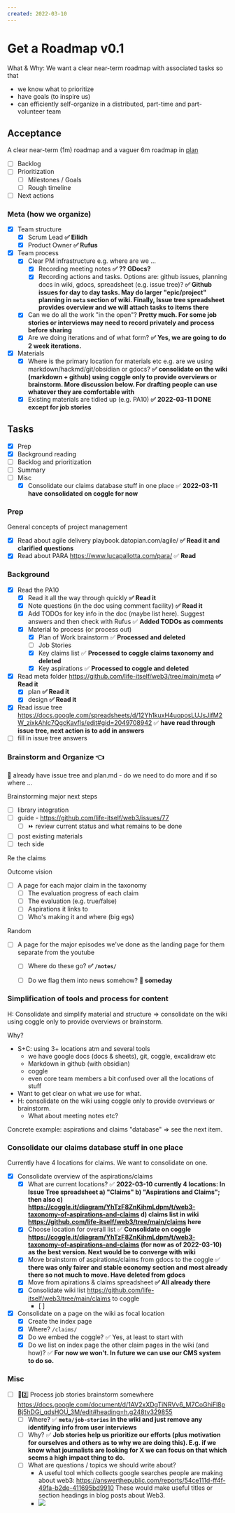 ```yaml
---
created: 2022-03-10
---
```


# Get a Roadmap v0.1

What & Why: We want a clear near-term roadmap with associated tasks so that

* we know what to prioritize
* have goals (to inspire us)
* can efficiently self-organize in a distributed, part-time and part-volunteer team

## Acceptance

A clear near-term (1m) roadmap and a vaguer 6m roadmap in [plan](../plan.md)

* [ ] Backlog
* [ ] Prioritization
  * [ ] Milestones / Goals
  * [ ] Rough timeline
* [ ] Next actions

### Meta (how we organize)

* [x] Team structure
  * [x] Scrum Lead **✅ Eilidh**
  * [x] Product Owner **✅ Rufus**
* [x] Team process
  * [x] Clear PM infrastructure e.g. where are we ...
    * [x] Recording meeting notes **✅ ?? GDocs?**
    * [x] Recording actions and tasks. Options are: github issues, planning docs in wiki, gdocs, spreadsheet (e.g. issue tree)? **✅ Github issues for day to day tasks. May do larger "epic/project" planning in `meta` section of wiki. Finally, Issue tree spreadsheet provides overview and we will attach tasks to items there**
  * [x] Can we do all the work "in the open"? **Pretty much. For some job stories or interviews may need to record privately and process before sharing**
  * [x] Are we doing iterations and of what form? **✅ Yes, we are going to do 2 week iterations.**
* [x] Materials
  * [x] Where is the primary location for materials etc e.g. are we using markdown/hackmd/git/obsidian or gdocs? **✅ consolidate on the wiki (markdown + github) using coggle only to provide overviews or brainstorm. More discussion below. For drafting people can use whatever they are comfortable with**
  * [x] Existing materials are tidied up (e.g. PA10) **✅ 2022-03-11 DONE except for job stories**

## Tasks

* [x] Prep
* [x] Background reading
* [ ] Backlog and prioritization
* [ ] Summary
* [ ] Misc
  * [x] Consolidate our claims database stuff in one place ✅ **2022-03-11 have consolidated on coggle for now**

### Prep

General concepts of project management

* [x] Read about agile delivery playbook.datopian.com/agile/ **✅ Read it and clarified questions**
* [x] Read about PARA https://www.lucapallotta.com/para/ ✅ **Read**

### Background

* [x] Read the PA10
  * [x] Read it all the way through quickly **✅ Read it**
  * [x] Note questions (in the doc using comment facility) **✅ Read it**
  * [x] Add TODOs for key info in the doc (maybe list here). Suggest answers and then check with Rufus ✅ **Added TODOs as comments**
  * [x] Material to process (or process out)
    * [x] Plan of Work brainstorm ✅ **Processed and deleted**
    * [ ] Job Stories 
    * [x] Key claims list ✅ **Processed to coggle claims taxonomy and deleted**
    * [x] Key aspirations ✅ **Processed to coggle and deleted**
* [x] Read meta folder https://github.com/life-itself/web3/tree/main/meta **✅ Read it**
  * [x] plan **✅ Read it**
  * [x] design **✅ Read it**
* [x] Read issue tree https://docs.google.com/spreadsheets/d/12Yh1kuxH4uoposLUJsJifM2W_zixkAhlc7QgcKavfls/edit#gid=2049708942 ✅ **have read through issue tree, next action is to add in answers**
* [ ] fill in issue tree answers

### Brainstorm and Organize 👈

🚩 already have issue tree and plan.md - do we need to do more and if so where ...

Brainstorming major next steps

* [ ] library integration
* [ ] guide - https://github.com/life-itself/web3/issues/77
  * [ ] ⏩ review current status and what remains to be done
* [ ] post existing materials
* [ ] tech side

Re the claims

Outcome vision

* [ ] A page for each major claim in the taxonomy
  * [ ] The evaluation progress of each claim
  * [ ] The evaluation (e.g. true/false)
  * [ ] Aspirations it links to
  * [ ] Who's making it and where (big egs)

Random

* [ ] A page for the major episodes we've done as the landing page for them separate from the youtube
  * [ ] Where do these go? **✅ `/notes/`**
  * [ ] Do we flag them into news somehow? **🚧 someday**


### Simplification of tools and process for content

H: Consolidate and simplify material and structure => consolidate on the wiki using coggle only to provide overviews or brainstorm.

Why?

* S+C: using 3+ locations atm and several tools
  * we have google docs (docs & sheets), git, coggle, excalidraw etc
  * Markdown in github (with obsidian)
  * coggle
  * even core team members a bit confused over all the locations of stuff
* Want to get clear on what we use for what.
* H: consolidate on the wiki using coggle only to provide overviews or brainstorm.
  * What about meeting notes etc?

Concrete example: aspirations and claims "database" => see the next item.

### Consolidate our claims database stuff in one place

Currently have 4 locations for claims. We want to consolidate on one.

* [x] Consolidate overview of the aspirations/claims
  * [x] What are current locations? ✅ **2022-03-10 currently 4 locations: In Issue Tree spreadsheet a) "Claims" b) "Aspirations and Claims"; then also c) https://coggle.it/diagram/YhTzF8ZnKihmLdpm/t/web3-taxonomy-of-aspirations-and-claims d) claims list in wiki https://github.com/life-itself/web3/tree/main/claims here**
  * [x] Choose location for overall list ✅ **Consolidate on coggle https://coggle.it/diagram/YhTzF8ZnKihmLdpm/t/web3-taxonomy-of-aspirations-and-claims (for now as of 2022-03-10) as the best version. Next would be to converge with wiki**
  * [x] Move brainstorm of aspirations/claims from gdocs to the coggle ✅ **there was only fairer and stable economy section and most already there so not much to move. Have deleted from gdocs**
  * [x] Move from apirations & claims spreadsheet **✅ All already there**
  * [x] Consolidate wiki list https://github.com/life-itself/web3/tree/main/claims to coggle
    * [ ] 
* [x] Consolidate on a page on the wiki as focal location
  * [x] Create the index page
  * [x] Where? `/claims/`
  * [x] Do we embed the coggle? ✅ Yes, at least to start with
  * [x] Do we list on index page the other claim pages in the wiki (and how)? ✅ **For now we won't. In future we can use our CMS system to do so.**

### Misc

* [ ] 🔽2️⃣ Process job stories brainstorm somewhere https://docs.google.com/document/d/1AV2xXDgTiNRVv6_M7CoGhiFl8pBj5hDGi_qdsHOU_3M/edit#heading=h.g248tv329855
  * [ ] Where? ✅ **`meta/job-stories` in the wiki and just remove any identifying info from user interviews**
  * [ ] Why? ✅ **Job stories help us prioritize our efforts (plus motivation for ourselves and others as to why we are doing this). E.g. if we know what journalists are looking for X we can focus on that which seems a high impact thing to do.**
  * [ ] What are questions / topics we should write about?
    * A useful tool which collects google searches people are making about web3: https://answerthepublic.com/reports/54ce111d-ff4f-49fa-b2de-411695bd9910 These would make useful titles or section headings in blog posts about Web3.
    * ![](https://i.imgur.com/tCS26FA.png)